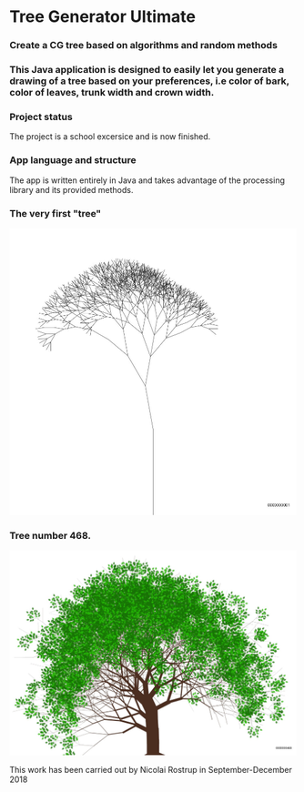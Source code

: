 # Tree Generator Ultimate
### Create a CG tree based on algorithms and random methods

### This Java application is designed to easily let you generate a drawing of a tree based on your preferences, i.e color of bark, color of leaves, trunk width and crown width.

### Project status
The project is a school excersice and is now finished.

### App language and structure
The app is written entirely in Java and takes advantage of the processing library and its provided methods.

### The very first "tree"

<img src=/testImage1.jpg width="800">

### Tree number 468.

<img src=/testImage19.jpg width="1000">



This work has been carried out by Nicolai Rostrup in September-December 2018
